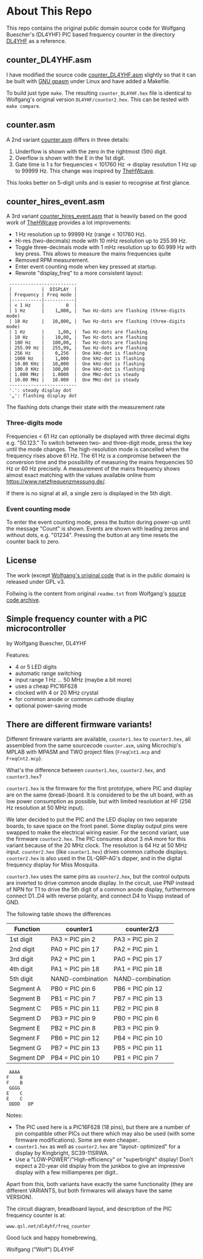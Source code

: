 # About This Repo

This repo contains the original public domain source code for Wolfgang Buescher's (DL4YHF)
PIC based frequency counter in the directory [DL4YHF](DL4YHF) as a reference.

## counter_DL4YHF.asm
I have modified the source code [counter_DL4YHF.asm](counter_DL4YHF.asm) slightly so that it can be
built with [GNU gpasm](https://gputils.sourceforge.io/) under Linux and have added a Makefile.

To build just type `make`. The resulting `counter_DL4YHF.hex` file is identical
to Wolfgang's original version `DL4YHF/counter2.hex`. This can be tested with `make compare`.

## counter.asm
A 2nd variant [counter.asm](counter.asm) differs in three details:
1. Underflow is shown with the zero in the rightmost (5th) digit.
2. Overflow is shown with the E in the 1st digit.
3. Gate time is 1 s for frequencies < 101760 Hz -> display resolution 1 Hz up to 99999 Hz.
   This change was inspired by [TheHWcave](https://github.com/TheHWcave/PIC-freq.counter-modification).

This looks better on 5-digit units and is easier to recognise at first glance.

## counter_hires_event.asm
A 3rd variant [counter_hires_event.asm](counter_hires_event.asm) that is heavily based on the good work of
[TheHWcave](https://github.com/TheHWcave/PIC-freq.counter-modification)
provides a lot improvements:

* 1 Hz resolution up to 99999 Hz (range < 101760 Hz).
* Hi-res (two-decimals) mode with 10 mHz resolution up to 255.99 Hz.
* Toggle three-decimals mode with 1 mHz resolution up to 60.999 Hz with key press.
This allows to measure the mains frequencies quite
* Removed RPM measurement.
* Enter event counting mode when key pressed at startup.
* Rewrote "display_freq" to a more consistent layout:

````
 -------------------------
 |           |  DISPLAY  |
 | Frequency | Freq mode |
 |-----------|-----------|
 | < 1 Hz    |        0  |
 | 1 Hz      |    1„000„ |  Two Hz-dots are flashing (three-digits mode)
 | 10 Hz     |   10„000„ |  Two Hz-dots are flashing (three-digits mode)
 | 1 Hz      |     1„00„ |  Two Hz-dots are flashing
 | 10 Hz     |    10„00„ |  Two Hz-dots are flashing
 | 100 Hz    |   100„00„ |  Two Hz-dots are flashing
 | 255.99 Hz |   255„99„ |  Two Hz-dots are flashing
 | 256 Hz    |    0„256  |  One kHz-dot is flashing
 | 1000 Hz   |    1„000  |  One kHz-dot is flashing
 | 10.00 KHz |   10„000  |  One kHz-dot is flashing
 | 100.0 KHz |   100„00  |  One kHz-dot is flashing
 | 1.000 MHz |   1.0000  |  One MHz-dot is steady
 | 10.00 MHz |   10.000  |  One MHz-dot is steady
 -------------------------
 '.': steady display dot
 '„': flashing display dot
````

The flashing dots change their state with the measurement rate
### Three-digits mode
Frequencies < 61 Hz can optionally be displayed with three decimal digits e.g. "50.123."
To switch between two- and three-digit mode, press the key until the mode changes.
The high-resolution mode is cancelled when the frequency rises above 61 Hz.
The 61 Hz is a compromise between the conversion time and the possibility
of measuring the mains frequencies 50 Hz or 60 Hz precisely. A measurement of the mains frequency
shows almost exact matching with the values available online from https://www.netzfrequenzmessung.de/.

If there is no signal at all, a single zero is displayed in the 5th digit.

### Event counting mode
To enter the event counting mode, press the button during power-up
until the message "Count" is shown.
Events are shown with leading zeros and without dots, e.g. "01234".
Pressing the button at any time resets the counter back to zero.

## License
The work (except [Wolfgang's original code](DL4YHF) that is in the public domain) is released under GPL v3.

Follwing is the content from original `readme.txt` from Wolfgang's [source code archive](https://www.qsl.net/dl4yhf/freq_counter/freq_counter.zip).


Simple frequency counter with a PIC microcontroller
---------------------------------------------------

by Wolfgang Buescher, DL4YHF

Features:
 - 4 or 5 LED digits
 - automatic range switching
 - input range 1 Hz ... 50 MHz (maybe a bit more)
 - uses a cheap PIC16F628
 - clocked with 4 or 20 MHz crystal
 - for common anode or common cathode display
 - optional power-saving mode


There are different firmware variants!
----------------------------------------------

Different firmware variants are available,
`counter1.hex` to `counter3.hex`, all assembled
from the same sourcecode `counter.asm`,
using Microchip's MPLAB with MPASM and TWO
project files (`FreqCnt1.mcp` and `FreqCnt2.mcp`).

What's the difference between `counter1.hex`, `counter2.hex`,
and `counter3.hex`?

`counter1.hex` is the firmware for the first prototype,
where PIC and display are on the same (bread-)board.
It is considered to be the ult board, with as low
power consumption as possible, but with limited
resolution at HF (256 Hz resolution at 50 MHz input).

We later decided to put the PIC and the LED display
on two separate boards, to save space on the front
panel. Some display output pins were swapped to make
the electrical wiring easier. For the second variant,
use the firmware `counter2.hex`. The PIC consumes
about 3 mA more for this variant because of the
20 MHz clock. The resolution is 64 Hz at 50 MHz input.
`counter2.hex` (like `counter1.hex`) drives common cathode displays.
`counter2.hex` is also used in the DL-QRP-AG's dipper,
and in the digital frequency display for Miss Mosquita.

`counter3.hex` uses the same pins as `counter2.hex`, but the control
outputs are inverted to drive common anode display.
In the circuit, use PNP instead of NPN for T1 to drive
the 5th digit of a common anode display, furthermore
connect D1..D4 with reverse polarity, and connect D4
to Vsupp instead of GND.


The following table shows the differences


  Function   |    counter1      |    counter2/3
-------------|------------------|---------------------
  1st digit  | PA3 = PIC pin  2 | PA3 = PIC pin  2
  2nd digit  | PA0 = PIC pin 17 | PA2 = PIC pin  1
  3rd digit  | PA2 = PIC pin  1 | PA0 = PIC pin 17
  4th digit  | PA1 = PIC pin 18 | PA1 = PIC pin 18
  5th digit  | NAND-combination | NAND-combination
  Segment A  | PB0 = PIC pin  6 | PB6 = PIC pin 12
  Segment B  | PB1 = PIC pin  7 | PB7 = PIC pin 13
  Segment C  | PB5 = PIC pin 11 | PB2 = PIC pin  8
  Segment D  | PB3 = PIC pin  9 | PB0 = PIC pin  6
  Segment E  | PB2 = PIC pin  8 | PB3 = PIC pin  9
  Segment F  | PB6 = PIC pin 12 | PB4 = PIC pin 10
  Segment G  | PB7 = PIC pin 13 | PB5 = PIC pin 11
  Segment DP | PB4 = PIC pin 10 | PB1 = PIC pin  7

     AAAA
    F    B
    F    B
     GGGG
    E    C
    E    C
     DDDD   DP


Notes:
 - The PIC used here is a PIC16F628 (18 pins), but
   there are a number of pin compatible other PICs
   out there which may also be used (with some
   firmware modifications). Some are even cheaper..
 - `counter1.hex` as well as `counter2.hex` are "layout-
   optimized" for a display by Kingbright, SC39-11SRWA.
 - Use a "LOW-POWER"/"High-efficiency" or "superbright"
   display! Don't expect a 20-year old display from
   the junkbox to give an impressive display with
   a few milliamperes per digit..


Apart from this, both variants have exactly the same
functionality (they are different VARIANTS, but both
firmwares will always have the same VERSION).


The circuit diagram, breadboard layout,
and description of the PIC frequency counter is at:

    www.qsl.net/dl4yhf/freq_counter


Good luck and happy homebrewing,

  Wolfgang ("Wolf") DL4YHF
